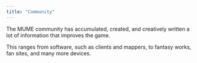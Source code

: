 ```yaml
---
title: "Community"
---
```


The MUME community has accumulated, created, and creatively written a
lot of information that improves the game.

This ranges from software, such as clients and mappers, to fantasy
works, fan sites, and many more devices.